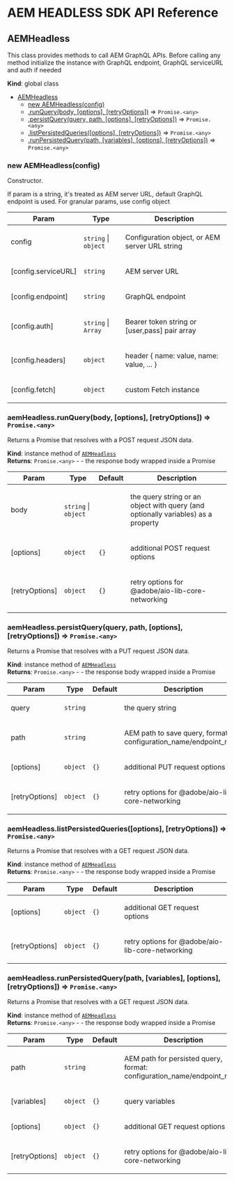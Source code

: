 <!--
Copyright 2021 Adobe. All rights reserved.
This file is licensed to you under the Apache License, Version 2.0 (the "License");
you may not use this file except in compliance with the License. You may obtain a copy
of the License at http://www.apache.org/licenses/LICENSE-2.0

Unless required by applicable law or agreed to in writing, software distributed under
the License is distributed on an "AS IS" BASIS, WITHOUT WARRANTIES OR REPRESENTATIONS
OF ANY KIND, either express or implied. See the License for the specific language
governing permissions and limitations under the License.
-->
# AEM HEADLESS SDK API Reference

<a name="AEMHeadless"></a>

## AEMHeadless
This class provides methods to call AEM GraphQL APIs.
Before calling any method initialize the instance
with GraphQL endpoint, GraphQL serviceURL and auth if needed

**Kind**: global class  

* [AEMHeadless](#AEMHeadless)
    * [new AEMHeadless(config)](#new_AEMHeadless_new)
    * [.runQuery(body, [options], [retryOptions])](#AEMHeadless+runQuery) ⇒ <code>Promise.&lt;any&gt;</code>
    * [.persistQuery(query, path, [options], [retryOptions])](#AEMHeadless+persistQuery) ⇒ <code>Promise.&lt;any&gt;</code>
    * [.listPersistedQueries([options], [retryOptions])](#AEMHeadless+listPersistedQueries) ⇒ <code>Promise.&lt;any&gt;</code>
    * [.runPersistedQuery(path, [variables], [options], [retryOptions])](#AEMHeadless+runPersistedQuery) ⇒ <code>Promise.&lt;any&gt;</code>

<a name="new_AEMHeadless_new"></a>

### new AEMHeadless(config)
Constructor.

If param is a string, it's treated as AEM server URL, default GraphQL endpoint is used.
For granular params, use config object

<table>
  <thead>
    <tr>
      <th>Param</th><th>Type</th><th>Description</th>
    </tr>
  </thead>
  <tbody>
<tr>
    <td>config</td><td><code>string</code> | <code>object</code></td><td><p>Configuration object, or AEM server URL string</p>
</td>
    </tr><tr>
    <td>[config.serviceURL]</td><td><code>string</code></td><td><p>AEM server URL</p>
</td>
    </tr><tr>
    <td>[config.endpoint]</td><td><code>string</code></td><td><p>GraphQL endpoint</p>
</td>
    </tr><tr>
    <td>[config.auth]</td><td><code>string</code> | <code>Array</code></td><td><p>Bearer token string or [user,pass] pair array</p>
</td>
    </tr><tr>
    <td>[config.headers]</td><td><code>object</code></td><td><p>header { name: value, name: value, ... }</p>
</td>
    </tr><tr>
    <td>[config.fetch]</td><td><code>object</code></td><td><p>custom Fetch instance</p>
</td>
    </tr>  </tbody>
</table>

<a name="AEMHeadless+runQuery"></a>

### aemHeadless.runQuery(body, [options], [retryOptions]) ⇒ <code>Promise.&lt;any&gt;</code>
Returns a Promise that resolves with a POST request JSON data.

**Kind**: instance method of [<code>AEMHeadless</code>](#AEMHeadless)  
**Returns**: <code>Promise.&lt;any&gt;</code> - - the response body wrapped inside a Promise  
<table>
  <thead>
    <tr>
      <th>Param</th><th>Type</th><th>Default</th><th>Description</th>
    </tr>
  </thead>
  <tbody>
<tr>
    <td>body</td><td><code>string</code> | <code>object</code></td><td></td><td><p>the query string or an object with query (and optionally variables) as a property</p>
</td>
    </tr><tr>
    <td>[options]</td><td><code>object</code></td><td><code>{}</code></td><td><p>additional POST request options</p>
</td>
    </tr><tr>
    <td>[retryOptions]</td><td><code>object</code></td><td><code>{}</code></td><td><p>retry options for @adobe/aio-lib-core-networking</p>
</td>
    </tr>  </tbody>
</table>

<a name="AEMHeadless+persistQuery"></a>

### aemHeadless.persistQuery(query, path, [options], [retryOptions]) ⇒ <code>Promise.&lt;any&gt;</code>
Returns a Promise that resolves with a PUT request JSON data.

**Kind**: instance method of [<code>AEMHeadless</code>](#AEMHeadless)  
**Returns**: <code>Promise.&lt;any&gt;</code> - - the response body wrapped inside a Promise  
<table>
  <thead>
    <tr>
      <th>Param</th><th>Type</th><th>Default</th><th>Description</th>
    </tr>
  </thead>
  <tbody>
<tr>
    <td>query</td><td><code>string</code></td><td></td><td><p>the query string</p>
</td>
    </tr><tr>
    <td>path</td><td><code>string</code></td><td></td><td><p>AEM path to save query, format: configuration_name/endpoint_name</p>
</td>
    </tr><tr>
    <td>[options]</td><td><code>object</code></td><td><code>{}</code></td><td><p>additional PUT request options</p>
</td>
    </tr><tr>
    <td>[retryOptions]</td><td><code>object</code></td><td><code>{}</code></td><td><p>retry options for @adobe/aio-lib-core-networking</p>
</td>
    </tr>  </tbody>
</table>

<a name="AEMHeadless+listPersistedQueries"></a>

### aemHeadless.listPersistedQueries([options], [retryOptions]) ⇒ <code>Promise.&lt;any&gt;</code>
Returns a Promise that resolves with a GET request JSON data.

**Kind**: instance method of [<code>AEMHeadless</code>](#AEMHeadless)  
**Returns**: <code>Promise.&lt;any&gt;</code> - - the response body wrapped inside a Promise  
<table>
  <thead>
    <tr>
      <th>Param</th><th>Type</th><th>Default</th><th>Description</th>
    </tr>
  </thead>
  <tbody>
<tr>
    <td>[options]</td><td><code>object</code></td><td><code>{}</code></td><td><p>additional GET request options</p>
</td>
    </tr><tr>
    <td>[retryOptions]</td><td><code>object</code></td><td><code>{}</code></td><td><p>retry options for @adobe/aio-lib-core-networking</p>
</td>
    </tr>  </tbody>
</table>

<a name="AEMHeadless+runPersistedQuery"></a>

### aemHeadless.runPersistedQuery(path, [variables], [options], [retryOptions]) ⇒ <code>Promise.&lt;any&gt;</code>
Returns a Promise that resolves with a GET request JSON data.

**Kind**: instance method of [<code>AEMHeadless</code>](#AEMHeadless)  
**Returns**: <code>Promise.&lt;any&gt;</code> - - the response body wrapped inside a Promise  
<table>
  <thead>
    <tr>
      <th>Param</th><th>Type</th><th>Default</th><th>Description</th>
    </tr>
  </thead>
  <tbody>
<tr>
    <td>path</td><td><code>string</code></td><td></td><td><p>AEM path for persisted query, format: configuration_name/endpoint_name</p>
</td>
    </tr><tr>
    <td>[variables]</td><td><code>object</code></td><td><code>{}</code></td><td><p>query variables</p>
</td>
    </tr><tr>
    <td>[options]</td><td><code>object</code></td><td><code>{}</code></td><td><p>additional GET request options</p>
</td>
    </tr><tr>
    <td>[retryOptions]</td><td><code>object</code></td><td><code>{}</code></td><td><p>retry options for @adobe/aio-lib-core-networking</p>
</td>
    </tr>  </tbody>
</table>

